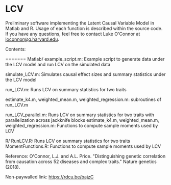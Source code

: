 # LCV
Preliminary software implementing the Latent Causal Variable Model in Matlab and R. Usage of each function is described within the source code. If you have any questions, feel free to contact Luke O'Connor at loconnor@g.harvard.edu.

Contents:

=======
Matlab/
example_script.m: Example script to generate data under the LCV model and run LCV on the  simulated data

simulate_LCV.m: Simulates causal effect sizes and summary statistics under the LCV model

run_LCV.m: Runs LCV on summary statistics for two traits

estimate_k4.m, weighted_mean.m, weighted_regression.m: subroutines of run_LCV.m

run_LCV_parallel.m: Runs LCV on summary statistics for two traits with parallelization across jackknife blocks
estimate_k4.m, weighted_mean.m, weighted_regression.m: Functions to compute sample moments used by LCV

R/
RunLCV.R: Runs LCV on summary statistics for two traits
MomentFunctions.R: Functions to compute sample moments used by LCV

Reference:
O'Connor, L.J. and A.L. Price. "Distinguishing genetic correlation from causation across 52 diseases and complex traits." Nature genetics (2018).

Non-paywalled link: https://rdcu.be/bajzC
